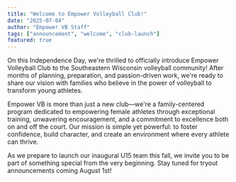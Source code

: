 ```yaml
---
title: "Welcome to Empower Volleyball Club!"
date: "2025-07-04"
author: "Empower VB Staff"
tags: ["announcement", "welcome", "club-launch"]
featured: true
---
```


On this Independence Day, we're thrilled to officially introduce Empower Volleyball Club to the Southeastern Wisconsin volleyball community! After months of planning, preparation, and passion-driven work, we're ready to share our vision with families who believe in the power of volleyball to transform young athletes.

Empower VB is more than just a new club—we're a family-centered program dedicated to empowering female athletes through exceptional training, unwavering encouragement, and a commitment to excellence both on and off the court. Our mission is simple yet powerful: to foster confidence, build character, and create an environment where every athlete can thrive.

As we prepare to launch our inaugural U15 team this fall, we invite you to be part of something special from the very beginning. Stay tuned for tryout announcements coming August 1st! 